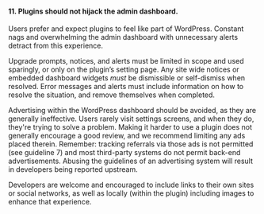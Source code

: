 <h4>11. Plugins should not hijack the admin dashboard.</h4>

Users prefer and expect plugins to feel like part of WordPress. Constant nags and overwhelming the admin dashboard with unnecessary alerts detract from this experience.

Upgrade prompts, notices, and alerts must be limited in scope and used sparingly, or only on the plugin’s setting page. Any site wide notices or embedded dashboard widgets <em>must</em> be dismissible or self-dismiss when resolved. Error messages and alerts must include information on how to resolve the situation, and remove themselves when completed.

Advertising within the WordPress dashboard should be avoided, as they are generally ineffective. Users rarely visit settings screens, and when they do, they're trying to solve a problem. Making it harder to use a plugin does not generally encourage a good review, and we recommend limiting any ads placed therein. Remember: tracking referrals via those ads is not permitted (see guideline 7) and most third-party systems do not permit back-end advertisements. Abusing the guidelines of an advertising system will result in developers being reported upstream.

Developers are welcome and encouraged to include links to their own sites or social networks, as well as locally (within the plugin) including images to enhance that experience.